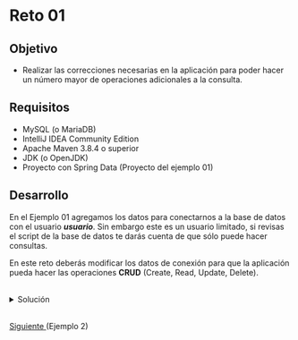 # Reto 01

## Objetivo

- Realizar las correcciones necesarias en la aplicación para poder hacer un número mayor de operaciones adicionales a la consulta.

## Requisitos

- MySQL (o MariaDB)
- IntelliJ IDEA Community Edition
- Apache Maven 3.8.4 o superior
- JDK (o OpenJDK)
- Proyecto con Spring Data (Proyecto del ejemplo 01)

## Desarrollo

En el Ejemplo 01 agregamos los datos para conectarnos a la base de datos con el usuario **_usuario_**. Sin embargo este es un usuario limitado, si revisas el script de la base de datos te darás cuenta de que sólo puede hacer consultas.

En este reto deberás modificar los datos de conexión para que la aplicación pueda hacer las operaciones **CRUD** (Create, Read, Update, Delete).

<br/>

<details>
  <summary>Solución</summary>

 1. Abre el archivo **application.properties**.

 2. Cambia los datos de conexión a los del usuario **admin**:
 
    ![Datos de admin](img/figura01.png)
 
 3. Valida la conexión
  
    ![Validación](img/figura02.png)

    <p>
      La solución mostrada puede no ser la óptima, ya que se están dando todos los privilegios al usuario <b>admin</b>, lo que puede representar un riesgo de seguridad.
    </p>
    <p>
      Lo más correcto sería seguir el <a href="https://www.cyberark.com/es/what-is/least-privilege/">principio de permisos mínimos</a> y crear un usuario específico para la aplicación.
      Esto cae en el área de administración de bases de datos, por lo que para nuestros ejemplos seguiremos usando el usuario <b>admin</b>.
    </p>


</details>

<br/>

[Siguiente ](../Ejemplo-02/Readme.md)(Ejemplo 2)